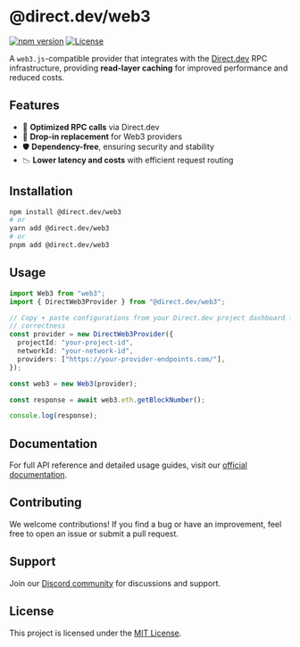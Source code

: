 # @direct.dev/web3

[![npm version](https://img.shields.io/npm/v/@direct.dev/web3.svg)](https://www.npmjs.com/package/@direct.dev/web3)
[![License](https://img.shields.io/github/license/direct-dev-project/direct-dev-client.svg)](LICENSE)

A `web3.js`-compatible provider that integrates with the [Direct.dev](https://direct.dev/) RPC infrastructure, providing **read-layer caching** for improved performance and reduced costs.

## Features

- 🚀 **Optimized RPC calls** via Direct.dev
- 🔌 **Drop-in replacement** for Web3 providers
- 🛡 **Dependency-free**, ensuring security and stability
- 📉 **Lower latency and costs** with efficient request routing

## Installation

```sh
npm install @direct.dev/web3
# or
yarn add @direct.dev/web3
# or
pnpm add @direct.dev/web3
```

## Usage

```ts
import Web3 from "web3";
import { DirectWeb3Provider } from "@direct.dev/web3";

// Copy + paste configurations from your Direct.dev project dashboard for
// correctness
const provider = new DirectWeb3Provider({
  projectId: "your-project-id",
  networkId: "your-network-id",
  providers: ["https://your-provider-endpoints.com/"],
});

const web3 = new Web3(provider);

const response = await web3.eth.getBlockNumber();

console.log(response);
```

## Documentation

For full API reference and detailed usage guides, visit our [official documentation](https://direct.dev/docs/).

## Contributing

We welcome contributions! If you find a bug or have an improvement, feel free to open an issue or submit a pull request.

## Support

Join our [Discord community](https://discord.gg/directdotdev) for discussions and support.

## License

This project is licensed under the [MIT License](https://github.com/direct-dev-project/direct-dev-client/blob/main/LICENSE).

